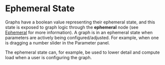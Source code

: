 # Ephemeral State

Graphs have a boolean value representing their ephemeral state, and this state is exposed to graph logic through the **ephemeral** node (see [Ephemeral](nodes/Ephemeral/documentation.md) for more information). A graph is in an ephemeral state when parameters are actively being configured/adjusted. For example, when one is dragging a number slider in the Parameter panel.

The ephemeral state can, for example, be used to lower detail and compute load when a user is configuring the graph.